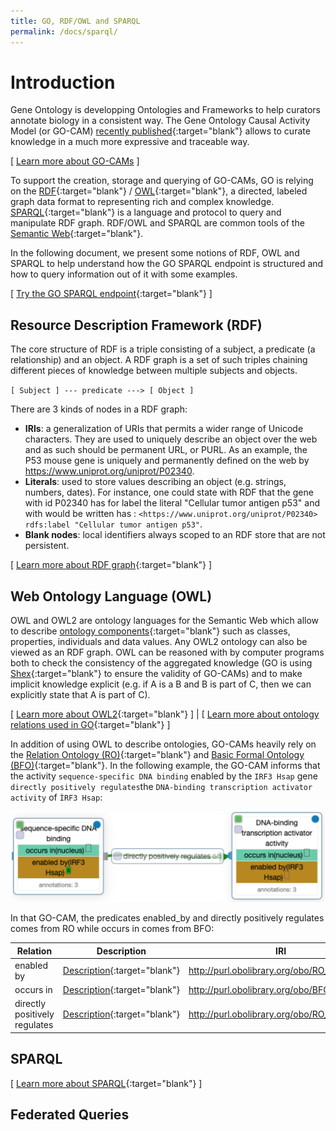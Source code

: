 ```yaml
---
title: GO, RDF/OWL and SPARQL
permalink: /docs/sparql/
---
```



# Introduction
Gene Ontology is developping Ontologies and Frameworks to help curators annotate biology in a consistent way. The Gene Ontology Causal Activity Model (or GO-CAM) [recently published](https://rdcu.be/bRIgY){:target="blank"} allows to curate knowledge in a much more expressive and traceable way. 

[ [Learn more about GO-CAMs](/docs/gocam-overview/) ]

To support the creation, storage and querying of GO-CAMs, GO is relying on the [RDF](https://www.w3.org/RDF/){:target="blank"} / [OWL](https://www.w3.org/OWL/){:target="blank"}, a directed, labeled graph data format to representing rich and complex knowledge. [SPARQL](https://www.w3.org/TR/sparql11-overview/){:target="blank"} is a language and protocol to query and manipulate RDF graph. RDF/OWL and SPARQL are common tools of the [Semantic Web](https://www.w3.org/2001/sw/wiki/Main_Page){:target="blank"}.

In the following document, we present some notions of RDF, OWL and SPARQL to help understand how the GO SPARQL endpoint is structured and how to query information out of it with some examples.

[ [Try the GO SPARQL endpoint](http://sparql.geneontology.org/blazegraph/#query){:target="blank"} ]


## Resource Description Framework (RDF)
The core structure of RDF is a triple consisting of a subject, a predicate (a relationship) and an object. A RDF graph is a set of such triples chaining different pieces of knowledge between multiple subjects and objects.

`
[ Subject ] --- predicate ---> [ Object ]
`

There are 3 kinds of nodes in a RDF graph:
* **IRIs**: a generalization of URIs that permits a wider range of Unicode characters. They are used to uniquely describe an object over the web and as such should be permanent URL, or PURL. As an example, the P53 mouse gene is uniquely and permanently defined on the web by https://www.uniprot.org/uniprot/P02340.
* **Literals**: used to store values describing an object (e.g. strings, numbers, dates). For instance, one could state with RDF that the gene with id P02340 has for label the literal "Cellular tumor antigen p53" and with would be written has : `<https://www.uniprot.org/uniprot/P02340> rdfs:label "Cellular tumor antigen p53"`.
* **Blank nodes**: local identifiers always scoped to an RDF store that are not persistent.

[ [Learn more about RDF graph](https://www.w3.org/TR/rdf11-concepts/){:target="blank"} ]


## Web Ontology Language (OWL)
OWL and OWL2 are ontology languages for the Semantic Web which allow to describe [ontology components](https://en.wikipedia.org/wiki/Ontology_components){:target="blank"} such as classes, properties, individuals and data values. Any OWL2 ontology can also be viewed as an RDF graph. OWL can be reasoned with by computer programs both to check the consistency of the aggregated knowledge (GO is using [Shex](https://shex.io){:target="blank"} to ensure the validity of GO-CAMs) and to make implicit knowledge explicit (e.g. if A is a B and B is part of C, then we can explicitly state that A is part of C).

[ [Learn more about OWL2](https://www.w3.org/TR/2012/REC-owl2-primer-20121211/){:target="blank"} ]
 | [ [Learn more about ontology relations used in GO](http://localhost:4000/docs/ontology-relations/){:target="blank"} ]

In addition of using OWL to describe ontologies, GO-CAMs heavily rely on the [Relation Ontology (RO)](https://github.com/oborel/obo-relations/){:target="blank"} and [Basic Formal Ontology (BFO)](http://basic-formal-ontology.org/){:target="blank"}. In the following example, the GO-CAM informs that the activity `sequence-specific DNA binding` enabled by the `IRF3 Hsap` gene `directly positively regulates`the `DNA-binding transcription activator activity` of `ÌRF3 Hsap`:

<p align="center">
  <img width="500" src="/assets/RO_example.png" alt="Example of use of the Relation Ontology in GO-CAMs">
</p>

In that GO-CAM, the predicates enabled_by and directly positively regulates comes from RO while occurs in comes from BFO:

| **Relation** | **Description** | **IRI** |
|------------------|-------------|-------------|
| enabled by | [Description](http://www.ontobee.org/ontology/RO?iri=http://purl.obolibrary.org/obo/RO_0002333){:target="blank"} | http://purl.obolibrary.org/obo/RO_0002333 |
| occurs in | [Description](http://www.ontobee.org/ontology/RO?iri=http://purl.obolibrary.org/obo/BFO_0000066){:target="blank"} | http://purl.obolibrary.org/obo/BFO_0000066 |
| directly positively regulates | [Description](http://www.ontobee.org/ontology/RO?iri=http://purl.obolibrary.org/obo/RO_0002629){:target="blank"} | http://purl.obolibrary.org/obo/RO_0002629 |



## SPARQL

[ [Learn more about SPARQL](https://www.w3.org/TR/sparql11-overview/){:target="blank"}  ]


## Federated Queries


